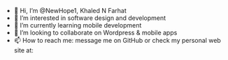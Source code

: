 - 👋 Hi, I’m @NewHope1, Khaled N Farhat
- 👀 I’m interested in software design and development
- 🌱 I’m currently learning mobile development
- 💞️ I’m looking to collaborate on Wordpress & mobile apps
- 📫 How to reach me: message me on GitHub or check my personal web site at: 

<!---
NewHope1/NewHope1 is a ✨ special ✨ repository because its `README.md` (this file) appears on your GitHub profile.
You can click the Preview link to take a look at your changes.
--->
